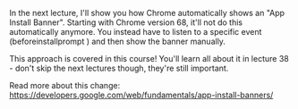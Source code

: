 In the next lecture, I'll show you how Chrome automatically shows an "App Install Banner". Starting with Chrome version 68, it'll not do this automatically anymore. You instead have to listen to a specific event (beforeinstallprompt ) and then show the banner manually.

This approach is covered in this course! You'll learn all about it in lecture 38 - don't skip the next lectures though, they're still important.

Read more about this change: https://developers.google.com/web/fundamentals/app-install-banners/
